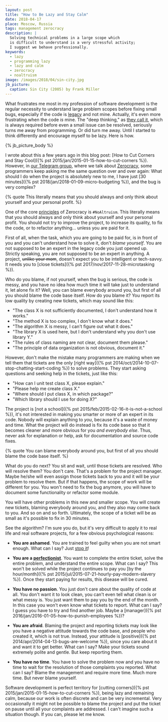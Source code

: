 ```yaml
---
layout: post
title: "How to Be Lazy and Stay Calm"
date: 2018-04-17
place: Moscow, Russia
tags: management zerocracy
description: |
  Solving technical problems in a large scope which
  is difficult to understand is a very stressful activity;
  I suggest we behave professionally.
keywords:
  - lazy
  - programming lazy
  - lazy and calm
  - zerocracy
  - noaltruism
image: /images/2018/04/sin-city.jpg
jb_picture:
  caption: Sin City (2005) by Frank Miller
---
```


What frustrates me most in my profession of software development
is the regular necessity to understand large problem scopes before fixing
small bugs, especially if the code is
[legacy](https://en.wikipedia.org/wiki/Legacy_code) and not mine. Actually,
it's even more frustrating when the code _is_ mine. The "deep thinking," as
[they call it](https://twitter.com/yegor256/status/984759494918987776),
which is always required before even a small issue can be resolved, seriously
turns me away from programming. Or did turn me away. Until I started
to think differently and encourage myself to be lazy. Here is how.

<!--more-->

{% jb_picture_body %}

I wrote about this a few years ago in this blog post:
[How to Cut Corners and Stay Cool]({% pst 2015/jan/2015-01-15-how-to-cut-corners %}).
However, in [our Telegram group](https://t.me/joinchat/CLxAaQ0xp-g_3WWI3MBr2g),
where we talk about [Zerocracy](http://www.zerocracy.com),
some programmers keep asking me the same
question over and over again: What should I do when the project is absolutely
new to me, I have just [30 minutes]({% pst 2018/jan/2018-01-09-micro-budgeting %}),
and the bug is very complex?

{% quote This literally means that you should always and only think about yourself and your personal profit. %}

One of the core [principles](http://www.zerocracy.com/toc.html) of Zerocracy is
`#NoAltruism`.
This literally means that
you should always and only think about yourself and your personal profit. You should
not try to improve the project, to increase its quality, to fix the code, or to refactor anything...
unless you are paid for it.

First of all, when the task, which you are going to be paid for, is in front of you and
you can't understand how to solve it, don't _blame yourself_. You are not
supposed to be an expert in the legacy code you just opened up.
Strictly speaking, you are not supposed to be an expert in anything.
A project, <del>unlike your mom</del>, doesn't expect you to
be intelligent or tech-savvy. It needs you to
[close tickets]({% pst 2017/nov/2017-11-28-microtasking %}).

Who do you blame, if not yourself, when the bug is serious, the
code is messy, and you have no idea how much time it will take just to
understand it, let alone fix it? Well, you can blame everybody around you,
but first of all you should blame the code base itself. How do you blame it?
You report its low quality by creating new tickets, which may sound
like this:

  * "The class X is not sufficiently documented, I don't understand how it works."
  * "The method X is too complex, I don't know what it does."
  * "The algorithm X is messy, I can't figure out what it does."
  * "The library X is used here, but I don't understand why you don't use library Y."
  * "The rules of class naming are not clear, document them please."
  * "The principle of data organization is not obvious, document it."

However, don't make the mistake many programmers are making when we tell
them that tickets are the only
[right way]({% pst 2014/oct/2014-10-07-stop-chatting-start-coding %})
to solve problems. They start asking questions and seeking help in the tickets, just like this:

  * "How can I unit test class X, please explain."
  * "Please help me create class X."
  * "Where should I put class X, in which package?"
  * "Which library should I use for doing X?"

The project is [not a school]({% pst 2015/feb/2015-02-16-it-is-not-a-school %}),
it's not interested in making you smarter
or more of an expert in its code. Nobody will explain anything to _you_,
because it's a waste of money and time. What the project will do instead is
fix its code base so that it becomes cleaner and more obvious for
you _and everybody else_. Thus, never ask for explanation or help, ask for
documentation and source code fixes.

{% quote You can blame everybody around you, but first of all you should blame the code base itself. %}

What do you do next? You sit and wait, until those tickets are resolved.
Who will resolve them? You don't care. That's a problem for the project manager.
Maybe he/she will even assign those tickets back to you and it will
be your problem to resolve them. But if that happens, the scope of work will
be different for you. You won't need to fix the bug anymore, you will
have to document some functionality or refactor some module.

You will have other problems in this new and smaller scope.
You will create new tickets, blaming everybody around you, and they also
may come back to you. And so on and so forth. Ultimately, the scope
of a ticket will be as small as it's possible to fix in 30 minutes.

See the algorithm? I'm sure you do, but it's very difficult to apply it to
real life and real software projects, for a few obvious psychological reasons:

  * **You are ashamed**.
    You are trained to feel guilty when you are not smart enough.
    What can I say?
    Just [stop it](https://www.youtube.com/watch?v=Ow0lr63y4Mw)!

  * **You are a [perfectionist](https://en.wikipedia.org/wiki/Perfectionism_%28psychology%29)**.
    You want to complete the entire ticket, solve the entire problem,
    and understand the entire scope.
    What can I say?
    This won't be solved while the project continues to pay you
    [by the hour/month]({% pst 2015/jul/2015-07-21-hourly-pay-modern-slavery %}).
    Once they start paying for results, this disease will be cured.

  * **You have no passion**.
    You just don't care about the quality of code at all.
    You don't want it to look clean, you can't even tell what clean is
    or what messy is. You just want them to pay you by the end
    of the month. In this case you won't even know what tickets to
    report.
    What can I say?
    I guess you have to try and find another job.
    Maybe a [manager]({% pst 2016/jan/2016-01-05-how-to-punish-employees %})?

  * **You are afraid**.
    Blaming the project and reporting tickets may look like you
    have a negative attitude towards the code base, and people who
    created it, which is not true. Instead, your attitude is
    [positive]({% pst 2014/apr/2014-04-13-bugs-are-welcome %}),
    since you care about it and want it to get better.
    What can I say?
    Make your tickets sound extremely polite and gentle.
    But keep reporting them.

  * **You have no time**.
    You have to solve the problem now and you have no time to wait
    for the resolution of those complaints you reported.
    What can I say?
    Blame the management and require more time. Much more time.
    But never blame yourself.

Software development is perfect territory for
[cutting corners]({% pst 2015/jan/2015-01-15-how-to-cut-corners %}),
being lazy and remaining calm, because our work is often discrete and can
be very incremental. Very occasionally it might not be possible to blame the project
and put the ticket on pause until all your complaints are addressed.
I can't imagine such a situation though. If you can, please let me know.

